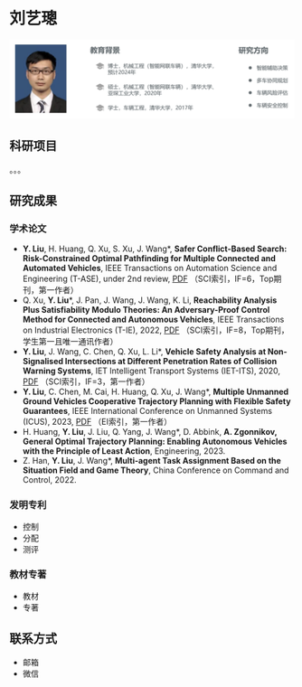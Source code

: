 # 刘艺璁

![](background.png)

## 科研项目

。。。

## 研究成果

### 学术论文

- **Y. Liu**, H. Huang, Q. Xu, S. Xu, J. Wang*, **Safer Conflict-Based Search: Risk-Constrained Optimal Pathfinding for Multiple Connected and Automated Vehicles**, IEEE Transactions on Automation Science and Engineering (T-ASE), under 2nd review, [PDF](/papers/IEEE-TASE.pdf) （SCI索引，IF=6，Top期刊，第一作者）
- Q. Xu, **Y. Liu***, J. Pan, J. Wang, J. Wang, K. Li, **Reachability Analysis Plus Satisfiability Modulo Theories: An Adversary-Proof Control Method for Connected and Autonomous Vehicles**, IEEE Transactions on Industrial Electronics (T-IE), 2022, [PDF](/papers/IEEE-TIE.pdf) （SCI索引，IF=8，Top期刊，学生第一且唯一通讯作者）
- **Y. Liu**, J. Wang, C. Chen, Q. Xu, L. Li*, **Vehicle Safety Analysis at Non-Signalised Intersections at Different Penetration Rates of Collision Warning Systems**, IET Intelligent Transport Systems (IET-ITS), 2020, [PDF](/papers/IET-ITS.pdf) （SCI索引，IF=3，第一作者）
- **Y. Liu**, C. Chen, M. Cai, H. Huang, Q. Xu, J. Wang*, **Multiple Unmanned Ground Vehicles Cooperative Trajectory Planning with Flexible Safety Guarantees**, IEEE International Conference on Unmanned Systems (ICUS), 2023, [PDF](/papers/IEEE-ICUS.pdf) （EI索引，第一作者）
- H. Huang, **Y. Liu**, J. Liu, Q. Yang, J. Wang*, D. Abbink, **A. Zgonnikov, General Optimal Trajectory Planning: Enabling Autonomous Vehicles with the Principle of Least Action**, Engineering, 2023.
- Z. Han, **Y. Liu**, J. Wang*, **Multi-agent Task Assignment Based on the Situation Field and Game Theory**, China Conference on Command and Control, 2022.

### 发明专利

- 控制
- 分配
- 测评

### 教材专著

- 教材
- 专著

## 联系方式

- 邮箱
- 微信
